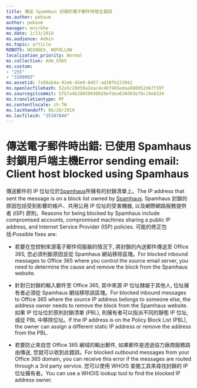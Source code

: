 ```yaml
---
title: 傳送 SpamHaus 封鎖的電子郵件時發生錯誤
ms.author: pebaum
author: pebaum
manager: mnirkhe
ms.date: 2/23/2018
ms.audience: Admin
ms.topic: article
ROBOTS: NOINDEX, NOFOLLOW
localization_priority: Normal
ms.collection: Adm_O365
ms.custom:
- "255"
- "3100003"
ms.assetid: fa98ab4a-92eb-45e9-8d57-ad10fb123042
ms.openlocfilehash: 52a5c20d59a2eac4c4bf465edaa888952d47f39f
ms.sourcegitcommit: 5fb7a4b28859690020efdea630d03e70cc0e6334
ms.translationtype: MT
ms.contentlocale: zh-TW
ms.lasthandoff: 06/28/2019
ms.locfileid: "35387840"
---
```

# <a name="error-sending-email-client-host-blocked-using-spamhaus"></a><span data-ttu-id="2f0fd-102">傳送電子郵件時出錯: 已使用 Spamhaus 封鎖用戶端主機</span><span class="sxs-lookup"><span data-stu-id="2f0fd-102">Error sending email: Client host blocked using Spamhaus</span></span>

<span data-ttu-id="2f0fd-103">傳送郵件的 IP 位址位於[Spamhaus](https://go.microsoft.com/fwlink/p/?linkid=123245)所擁有的封鎖清單上。</span><span class="sxs-lookup"><span data-stu-id="2f0fd-103">The IP address that sent the message is on a block list owned by [Spamhaus](https://go.microsoft.com/fwlink/p/?linkid=123245).</span></span> <span data-ttu-id="2f0fd-104">Spamhaus 封鎖的原因包括受到影響的帳戶、共用公用 IP 位址的受害機器, 以及網際網路服務提供者 (ISP) 原則。</span><span class="sxs-lookup"><span data-stu-id="2f0fd-104">Reasons for being blocked by Spamhaus include compromised accounts, compromised machines sharing a public IP address, and Internet Service Provider (ISP) policies.</span></span> <span data-ttu-id="2f0fd-105">可能的修正包括:</span><span class="sxs-lookup"><span data-stu-id="2f0fd-105">Possible fixes are:</span></span>
  
- <span data-ttu-id="2f0fd-106">若要在您控制來源電子郵件伺服器的情況下, 將封鎖的內送郵件傳送至 Office 365, 您必須判斷原因並從 Spamhaus 網站移除區塊。</span><span class="sxs-lookup"><span data-stu-id="2f0fd-106">For blocked inbound messages to Office 365 where you control the source email server, you need to determine the cause and remove the block from the Spamhaus website.</span></span>

- <span data-ttu-id="2f0fd-107">針對已封鎖的輸入郵件至 Office 365, 其中來源 IP 位址隸屬于其他人, 位址擁有者必須從 Spamhaus 網站移除該區塊。</span><span class="sxs-lookup"><span data-stu-id="2f0fd-107">For blocked inbound messages to Office 365 where the source IP address belongs to someone else, the address owner needs to remove the block from the Spamhaus website.</span></span> <span data-ttu-id="2f0fd-108">如果 IP 位址位於原則封鎖清單 (PBL), 則擁有者可以指派不同的靜態 IP 位址, 或從 PBL 中移除位址。</span><span class="sxs-lookup"><span data-stu-id="2f0fd-108">If the IP address is on the Policy Block List (PBL), the owner can assign a different static IP address or remove the address from the PBL.</span></span>

- <span data-ttu-id="2f0fd-109">若要防止來自您 Office 365 網域的輸出郵件, 如果郵件是透過協力廠商服務路由傳送, 您就可以收到此錯誤。</span><span class="sxs-lookup"><span data-stu-id="2f0fd-109">For blocked outbound messages from your Office 365 domain, you can receive this error if the messages are routed through a 3rd party service.</span></span> <span data-ttu-id="2f0fd-110">您可以使用 WHOIS 查閱工具來尋找封鎖的 IP 位址擁有者。</span><span class="sxs-lookup"><span data-stu-id="2f0fd-110">You can use a WHOIS lookup tool to find the blocked IP address owner.</span></span>
